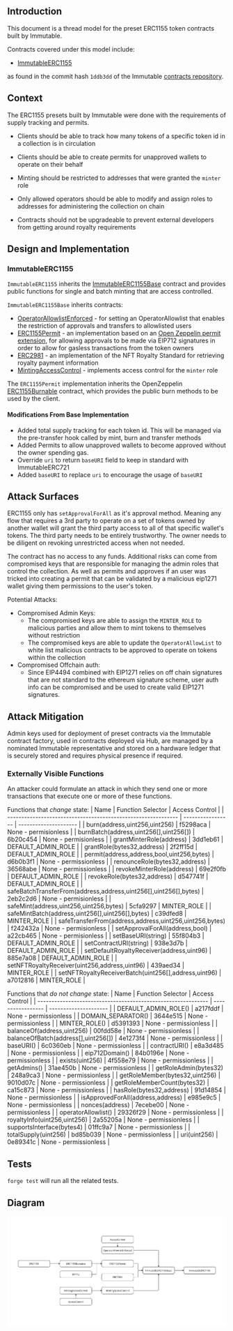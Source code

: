 ## Introduction

This document is a thread model for the preset ERC1155 token contracts built by Immutable.

Contracts covered under this model include:

- [ImmutableERC1155](../../contracts/token/erc1155/preset/ImmutableERC1155.sol)

as found in the commit hash `1ddb3dd` of the Immutable [contracts repository](https://github.com/immutable/contracts).

## Context

The ERC1155 presets built by Immutable were done with the requirements of supply tracking and permits.

- Clients should be able to track how many tokens of a specific token id in a collection is in circulation

- Clients should be able to create permits for unapproved wallets to operate on their behalf

- Minting should be restricted to addresses that were granted the `minter` role

- Only allowed operators should be able to modify and assign roles to addresses for administering the collection on chain

- Contracts should not be upgradeable to prevent external developers from getting around royalty requirements

## Design and Implementation

### ImmutableERC1155

`ImmutableERC1155` inherits the [ImmutableERC1155Base](../../contracts//token//erc1155//abstract/ImmutableERC1155Base.sol) contract and provides public functions for single and batch minting that are access controlled.

`ImmutableERC1155Base` inherits contracts:

- [OperatorAllowlistEnforced](../../contracts/allowlist/OperatorAllowlistEnforced.sol) - for setting an OperatorAllowlist that enables the restriction of approvals and transfers to allowlisted users
- [ERC1155Permit](../../contracts/token/erc1155/abstract/ERC1155Permit.sol) - an implementation based on an [Open Zeppelin permit extension](https://github.com/OpenZeppelin/openzeppelin-contracts/blob/master/contracts/token/ERC20/extensions/IERC20Permit.sol), for allowing approvals to be made via EIP712 signatures in order to allow for gasless transactions from the token owners
- [ERC2981](https://github.com/OpenZeppelin/openzeppelin-contracts/blob/master/contracts/token/common/ERC2981.sol) - an implementation of the NFT Royalty Standard for retrieving royalty payment information
- [MintingAccessControl](../../contracts/access/MintingAccessControl.sol) - implements access control for the `minter` role

The `ERC1155Permit` implementation inherits the OpenZeppelin [ERC1155Burnable](https://github.com/OpenZeppelin/openzeppelin-contracts/blob/master/contracts/token/ERC1155/extensions/ERC1155Burnable.sol) contract, which provides the public burn methods to be used by the client.

#### Modifications From Base Implementation

- Added total supply tracking for each token id. This will be managed via the pre-transfer hook called by mint, burn and transfer methods
- Added Permits to allow unapproved wallets to become approved without the owner spending gas.
- Override `uri` to return `baseURI` field to keep in standard with ImmutableERC721
- Added `baseURI` to replace `uri` to encourage the usage of `baseURI`

## Attack Surfaces

ERC1155 only has `setApprovalForAll` as it's approval method. Meaning any flow that requires a 3rd party to operate on a set of tokens owned by another wallet will grant the third party access to all of that specific wallet's tokens. The third party needs to be entirely trustworthy. The owner needs to be diligent on revoking unrestricted access when not needed.

The contract has no access to any funds. Additional risks can come from compromised keys that are responsible for managing the admin roles that control the collection. As well as permits and approves if an user was tricked into creating a permit that can be validated by a malicious eip1271 wallet giving them permissions to the user's token.

Potential Attacks:

- Compromised Admin Keys:
  - The compromised keys are able to assign the `MINTER_ROLE` to malicious parties and allow them to mint tokens to themselves without restriction
  - The compromised keys are able to update the `OperatorAllowList` to white list malicious contracts to be approved to operate on tokens within the collection
- Compromised Offchain auth:
  - Since EIP4494 combined with EIP1271 relies on off chain signatures that are not standard to the ethereum signature scheme, user auth info can be compromised and be used to create valid EIP1271 signatures.

## Attack Mitigation

Admin keys used for deployment of preset contracts via the Immutable contract factory, used in contracts deployed via Hub, are managed by a nominated Immutable representative and stored on a hardware ledger that is securely stored and requires physical presence if required.

### Externally Visible Functions

An attacker could formulate an attack in which they send one or more transactions that execute one or more of these functions.

Functions that _change_ state:
| Name | Function Selector | Access Control |
| ------------------------------------------------------------- | ----------------- | --------------------- |
| burn(address,uint256,uint256) | f5298aca | None - permisionless |
| burnBatch(address,uint256[],uint256[]) | 6b20c454 | None - permisionless |
| grantMinterRole(address) | 3dd1eb61 | DEFAULT_ADMIN_ROLE |
| grantRole(bytes32,address) | 2f2ff15d | DEFAULT_ADMIN_ROLE |
| permit(address,address,bool,uint256,bytes) | d6b0b3f1 | None - permissionless |
| renounceRole(bytes32,address) | 36568abe | None - permissionless |
| revokeMinterRole(address) | 69e2f0fb | DEFAULT_ADMIN_ROLE |
| revokeRole(bytes32,address) | d547741f | DEFAULT_ADMIN_ROLE |
| safeBatchTransferFrom(address,address,uint256[],uint256[],bytes) | 2eb2c2d6 | None - permisionless |
| safeMint(address,uint256,uint256,bytes) | 5cfa9297 | MINTER_ROLE |
| safeMintBatch(address,uint256[],uint256[],bytes) | c39dfed8 | MINTER_ROLE |
| safeTransferFrom(address,address,uint256,uint256,bytes) | f242432a | None - permisionless |
| setApprovalForAll(address,bool) | a22cb465 | None - permisionless |
| setBaseURI(string) | 55f804b3 | DEFAULT_ADMIN_ROLE |
| setContractURI(string) | 938e3d7b | DEFAULT_ADMIN_ROLE |
| setDefaultRoyaltyReceiver(address,uint96) | 885e7a08 | DEFAULT_ADMIN_ROLE |
| setNFTRoyaltyReceiver(uint256,address,uint96) | 439aed34 | MINTER_ROLE |
| setNFTRoyaltyReceiverBatch(uint256[],address,uint96) | a7012816 | MINTER_ROLE |

Functions that _do not change_ state:
| Name | Function Selector | Access Control |
| ------------------------------------------------------------- | ----------------- | --------------------- |
| DEFAULT_ADMIN_ROLE() | a217fddf | None - permissionless |
| DOMAIN_SEPARATOR() | 3644e515 | None - permissionless |
| MINTER_ROLE() | d5391393 | None - permissionless |
| balanceOf(address,uint256) | 00fdd58e | None - permissionless |
| balanceOfBatch(address[],uint256[]) | 4e1273f4 | None - permissionless |
| baseURI() | 6c0360eb | None - permissionless |
| contractURI() | e8a3d485 | None - permissionless |
| eip712Domain() | 84b0196e | None - permissionless |
| exists(uint256) | 4f558e79 | None - permissionless |
| getAdmins() | 31ae450b | None - permissionless |
| getRoleAdmin(bytes32) | 248a9ca3 | None - permissionless |
| getRoleMember(bytes32,uint256) | 9010d07c | None - permissionless |
| getRoleMemberCount(bytes32) | ca15c873 | None - permissionless |
| hasRole(bytes32,address) | 91d14854 | None - permissionless |
| isApprovedForAll(address,address) | e985e9c5 | None - permissionless |
| nonces(address) | 7ecebe00 | None - permissionless |
| operatorAllowlist() | 29326f29 | None - permissionless |
| royaltyInfo(uint256,uint256) | 2a55205a | None - permissionless |
| supportsInterface(bytes4) | 01ffc9a7 | None - permissionless |
| totalSupply(uint256) | bd85b039 | None - permissionless |
| uri(uint256) | 0e89341c | None - permissionless |

## Tests

`forge test` will run all the related tests.

## Diagram

![](./202312-threat-model-preset-erc1155/ImmutableERC1155.jpg)
